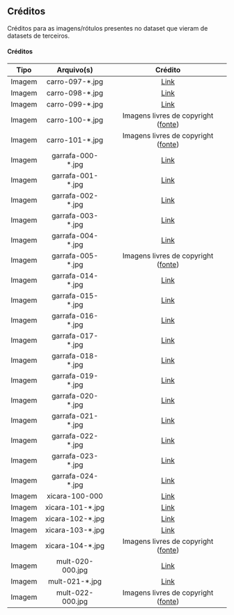 ## Créditos

Créditos para as imagens/rótulos presentes no dataset que vieram de datasets de terceiros.

#### Créditos

| Tipo | Arquivo(s) | Crédito |
|:----:|:----------:|:-------:|
| Imagem | carro-097-*.jpg | [Link](http://www.vision.caltech.edu/pmoreels/Datasets/Giuseppe_Toys_03/) |
| Imagem | carro-098-*.jpg | [Link](https://www1.cs.columbia.edu/CAVE/software/softlib/coil-100.php) |
| Imagem | carro-099-*.jpg | [Link](http://lear.inrialpes.fr/people/nowak/similarity/index.html) |
| Imagem | carro-100-*.jpg | Imagens livres de copyright ([fonte](https://pixabay.com/)) |
| Imagem | carro-101-*.jpg | Imagens livres de copyright ([fonte](https://unsplash.com/)) |
| Imagem | garrafa-000-*.jpg | [Link](http://www.slipguru.unige.it/Data/glassense_vision/) |
| Imagem | garrafa-001-*.jpg | [Link](http://www.vision.caltech.edu/pmoreels/Datasets/Home_Objects_06/) |
| Imagem | garrafa-002-*.jpg | [Link](http://tacodataset.org/) |
| Imagem | garrafa-003-*.jpg | [Link](https://www.kaggle.com/deadskull7/cola-bottle-identification) |
| Imagem | garrafa-004-*.jpg | [Link]((http://rgbd-dataset.cs.washington.edu/dataset/rgbd-dataset_full/)) |
| Imagem | garrafa-005-*.jpg | Imagens livres de copyright ([fonte](https://pixabay.com/)) |
| Imagem | garrafa-014-*.jpg | [Link](https://github.com/garythung/trashnet) |
| Imagem | garrafa-015-*.jpg | [Link](https://dataturks.com/projects/arfika/Test1) |
| Imagem | garrafa-016-*.jpg | [Link](https://dataturks.com/projects/arfika/Plastic%20Bottle%20Bounding%20Box%20Dataset) |
| Imagem | garrafa-017-*.jpg | [Link](https://dataturks.com/projects/arfika/Plastic%20Bottle%202) |
| Imagem | garrafa-018-*.jpg | [Link](https://dataturks.com/projects/arfika/Plastic%20Bottle%203) |
| Imagem | garrafa-019-*.jpg | [Link](https://dataturks.com/projects/arfika/Plastic%20Bottle%204) |
| Imagem | garrafa-020-*.jpg | [Link](https://dataturks.com/projects/arfika/Plastic%20Bottle%205) |
| Imagem | garrafa-021-*.jpg | [Link](https://dataturks.com/projects/arfika/Plastic%20Bottle%206) |
| Imagem | garrafa-022-*.jpg | [Link](https://dataturks.com/projects/arfika/Plastic%20Bottle%207) |
| Imagem | garrafa-023-*.jpg | [Link](https://dataturks.com/projects/arfika/Plastic%20Bottle%208) |
| Imagem | garrafa-024-*.jpg | [Link](https://dataturks.com/projects/arfika/Glass%20Bottle) |
| Imagem | xicara-100-000 | [Link](http://www.vision.caltech.edu/pmoreels/Datasets/Home_Objects_06/) |
| Imagem | xicara-101-*.jpg | [Link](http://ai.stanford.edu/~asaxena/robotdatacollection/dataset.html) |
| Imagem | xicara-102-*.jpg | [Link](https://www1.cs.columbia.edu/CAVE/software/softlib/coil-100.php) |
| Imagem | xicara-103-*.jpg | [Link]((http://rgbd-dataset.cs.washington.edu/dataset/rgbd-dataset_full/)) |
| Imagem | xicara-104-*.jpg | Imagens livres de copyright ([fonte](https://pixabay.com/)) |
| Imagem | mult-020-000.jpg | [Link](http://www.vision.caltech.edu/pmoreels/Datasets/Home_Objects_06/) |
| Imagem | mult-021-*.jpg | [Link](http://ai.stanford.edu/~asaxena/robotdatacollection/dataset.html) |
| Imagem | mult-022-000.jpg | Imagens livres de copyright ([fonte](https://pixabay.com/)) |
